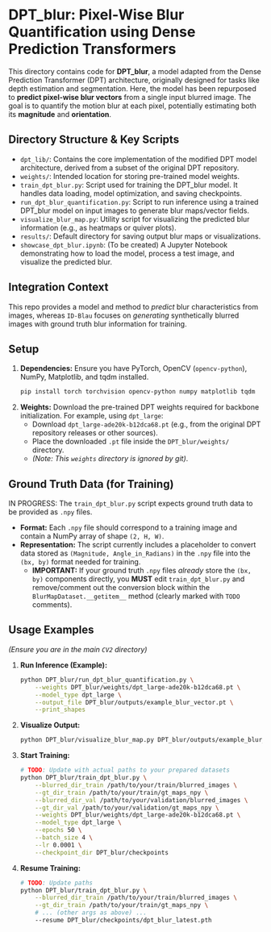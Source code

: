 # DPT_blur: Pixel-Wise Blur Quantification using Dense Prediction Transformers

This directory contains code for **DPT_blur**, a model adapted from the Dense Prediction Transformer (DPT) architecture, originally designed for tasks like depth estimation and segmentation. Here, the model has been repurposed to **predict pixel-wise blur vectors** from a single input blurred image. The goal is to quantify the motion blur at each pixel, potentially estimating both its **magnitude** and **orientation**.

## Directory Structure & Key Scripts

*   `dpt_lib/`: Contains the core implementation of the modified DPT model architecture, derived from a subset of the original DPT repository.
*   `weights/`: Intended location for storing pre-trained model weights.
*   `train_dpt_blur.py`: Script used for training the DPT_blur model. It handles data loading, model optimization, and saving checkpoints.
*   `run_dpt_blur_quantification.py`: Script to run inference using a trained DPT_blur model on input images to generate blur maps/vector fields.
*   `visualize_blur_map.py`: Utility script for visualizing the predicted blur information (e.g., as heatmaps or quiver plots).
*   `results/`: Default directory for saving output blur maps or visualizations.
*   `showcase_dpt_blur.ipynb`: (To be created) A Jupyter Notebook demonstrating how to load the model, process a test image, and visualize the predicted blur.

## Integration Context

This repo provides a model and method to *predict* blur characteristics from images, whereas `ID-Blau` focuses on *generating* synthetically blurred images with ground truth blur information for training.

## Setup

1.  **Dependencies:** Ensure you have PyTorch, OpenCV (`opencv-python`), NumPy, Matplotlib, and tqdm installed.
    ```bash
    pip install torch torchvision opencv-python numpy matplotlib tqdm
    ```
2.  **Weights:** Download the pre-trained DPT weights required for backbone initialization. For example, using `dpt_large`:
    *   Download `dpt_large-ade20k-b12dca68.pt` (e.g., from the original DPT repository releases or other sources).
    *   Place the downloaded `.pt` file inside the `DPT_blur/weights/` directory.
    *   *(Note: This `weights` directory is ignored by git)*.

## Ground Truth Data (for Training)

IN PROGRESS: The `train_dpt_blur.py` script expects ground truth data to be provided as `.npy` files.

*   **Format:** Each `.npy` file should correspond to a training image and contain a NumPy array of shape `(2, H, W)`.
*   **Representation:** The script currently includes a placeholder to convert data stored as `(Magnitude, Angle_in_Radians)` in the `.npy` file into the `(bx, by)` format needed for training. 
    *   **IMPORTANT:** If your ground truth `.npy` files *already* store the `(bx, by)` components directly, you **MUST** edit `train_dpt_blur.py` and remove/comment out the conversion block within the `BlurMapDataset.__getitem__` method (clearly marked with `TODO` comments).

## Usage Examples

*(Ensure you are in the main `CV2` directory)*

1.  **Run Inference (Example):**
    ```bash
    python DPT_blur/run_dpt_blur_quantification.py \
        --weights DPT_blur/weights/dpt_large-ade20k-b12dca68.pt \
        --model_type dpt_large \
        --output_file DPT_blur/outputs/example_blur_vector.pt \
        --print_shapes
    ```

2.  **Visualize Output:**
    ```bash
    python DPT_blur/visualize_blur_map.py DPT_blur/outputs/example_blur_vector.pt --step 20
    ```

3.  **Start Training:**
    ```bash
    # TODO: Update with actual paths to your prepared datasets
    python DPT_blur/train_dpt_blur.py \
        --blurred_dir_train /path/to/your/train/blurred_images \
        --gt_dir_train /path/to/your/train/gt_maps_npy \
        --blurred_dir_val /path/to/your/validation/blurred_images \
        --gt_dir_val /path/to/your/validation/gt_maps_npy \
        --weights DPT_blur/weights/dpt_large-ade20k-b12dca68.pt \
        --model_type dpt_large \
        --epochs 50 \
        --batch_size 4 \
        --lr 0.0001 \
        --checkpoint_dir DPT_blur/checkpoints
    ```

4.  **Resume Training:**
    ```bash
    # TODO: Update paths
    python DPT_blur/train_dpt_blur.py \
        --blurred_dir_train /path/to/your/train/blurred_images \
        --gt_dir_train /path/to/your/train/gt_maps_npy \
        # ... (other args as above) ...
        --resume DPT_blur/checkpoints/dpt_blur_latest.pth 
    ``` 